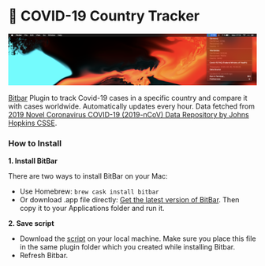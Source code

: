 # 🦠 COVID-19 Country Tracker

![](https://raw.githubusercontent.com/lohluc/covid19-tracker-menubar/master/img/preview.png)

[Bitbar](https://bitbar.com/) Plugin to track Covid-19 cases in a specific country and compare it with cases worldwide. Automatically updates every hour. Data fetched from [2019 Novel Coronavirus COVID-19 (2019-nCoV) Data Repository by Johns Hopkins CSSE](https://github.com/CSSEGISandData/COVID-19).

### How to Install

**1. Install BitBar**

There are two ways to install BitBar on your Mac:
- Use Homebrew: ``brew cask install bitbar``
- Or download .app file directly: [Get the latest version of BitBar](https://github.com/matryer/bitbar/releases). Then copy it to your Applications folder and run it.

**2. Save script**
- Download the [script](https://github.com/lohluc/covid19-tracker-menubar/blob/master/covid19-tracker.js) on your local machine. Make sure you place this file in the same plugin folder which you created while installing Bitbar.
- Refresh Bitbar.
